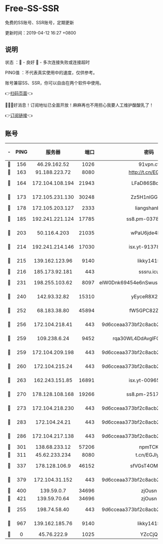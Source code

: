 # Free-SS-SSR

免费的SS账号、SSR账号，定期更新

更新时间：2019-04-12 16:27 +0800

## 说明

状态     ：🙂 - 良好 🙁 - 多次连接失败或连接超时

PING值   ：不代表真实使用中的速度，仅供参考。

账号兼容SS、SSR，你可以自由在两个软件中使用。

👉[扫码页面](https://liesauer.github.io/Free-SS-SSR/)👈

🎉🎉🎉好消息！订阅地址已全面开放！麻麻再也不用担心我要人工维护酸酸乳了！

👉[订阅链接](https://www.liesauer.net/yogurt/subscribe?ACCESS_TOKEN=DAYxR3mMaZAsaqUb)👈

## 账号

|-|PING|服务器|端口|密码|加密方式|区域|
|:----:|:----:|:-----:|-----:|:----:|:----:|:----:|
|🙂|156|46.29.162.52|1026|91vpn.cf|rc4-md5|RU|
|🙂|163|91.188.223.72|8080|http://t.cn/EGJIyrl|rc4-md5|RU|
|🙂|164|172.104.108.194|21943|LFaD86SBq2lY|aes-256-cfb|JP|
|🙂|173|172.105.231.130|30248|Zz5H1nlGGKHx|aes-256-cfb|JP|
|🙂|178|172.105.203.127|2333|liangshanbo|chacha20|JP|
|🙂|185|192.241.221.124|17785|ss8.pm-03781993|aes-256-cfb|US|
|🙂|203|50.116.4.203|21035|wPaU6jde4NZT|aes-256-cfb|US|
|🙂|214|192.241.214.146|17030|isx.yt-91378799|aes-256-cfb|US|
|🙂|215|139.162.123.96|9140|likky1415|aes-256-cfb|JP|
|🙂|216|185.173.92.181|443|sssru.icu|rc4-md5|RU|
|🙂|231|198.255.103.62|8097|eIW0Dnk69454e6nSwuspv9DmS201tQ0D|aes-256-cfb|US|
|🙂|240|142.93.32.82|15310|yEyceR8X2EVd|aes-256-cfb|GB|
|🙂|252|68.183.38.80|45894|fW5GPC82Z97G|aes-256-cfb|GB|
|🙂|256|172.104.218.41|443|9d6cceaa373bf2c8acb22e60b6a58be6|aes-256-cfb|US|
|🙂|259|109.238.6.24|9452|rqa30WL4DdAvgIFG6Fs3znzTa|aes-256-cfb|FR|
|🙂|259|172.104.209.198|443|9d6cceaa373bf2c8acb22e60b6a58be6|aes-256-cfb|US|
|🙂|260|172.104.215.24|443|9d6cceaa373bf2c8acb22e60b6a58be6|aes-256-cfb|US|
|🙂|263|162.243.151.85|16891|isx.yt-00965280|aes-256-cfb|US|
|🙂|270|178.128.108.168|19266|ss8.pm-25170314|aes-256-cfb|SG|
|🙂|273|172.104.218.230|443|9d6cceaa373bf2c8acb22e60b6a58be6|aes-256-cfb|US|
|🙂|283|172.104.24.21|443|9d6cceaa373bf2c8acb22e60b6a58be6|aes-256-cfb|US|
|🙂|286|172.104.217.138|443|9d6cceaa373bf2c8acb22e60b6a58be6|aes-256-cfb|US|
|🙂|301|138.68.233.12|57206|npmTCK|rc4-md5|US|
|🙂|311|45.62.233.234|8080|t.cn/EGJIyrl|rc4-md5|CA|
|🙂|337|178.128.106.9|46152|sfVGsT4OMxHC|aes-256-cfb|SG|
|🙂|379|172.104.31.152|443|9d6cceaa373bf2c8acb22e60b6a58be6|aes-256-cfb|US|
|🙂|400|139.59.0.7|34696|zjOusn|chacha20|IN|
|🙂|421|139.59.70.64|34696|zjOusn|chacha20|IN|
|🙂|255|198.74.58.40|443|9d6cceaa373bf2c8acb22e60b6a58be6|aes-256-cfb|US|
|🙁|967|139.162.185.76|9140|likky1415|aes-256-cfb|DE|
|🙁|0|45.76.222.9|1025|YZcCjQ|rc4-md5|JP|
